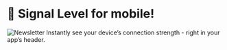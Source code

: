# 📡 Signal Level for mobile!
![Newsletter](https://github.com/user-attachments/assets/d72d461a-c1e1-4924-9dbe-2f8ad1e3e8da)
Instantly see your device’s connection strength - right in your app’s header.
